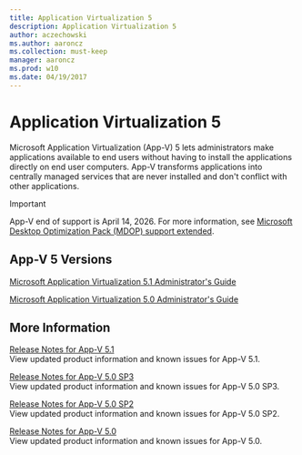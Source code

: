 ```yaml
---
title: Application Virtualization 5
description: Application Virtualization 5
author: aczechowski
ms.author: aaroncz
ms.collection: must-keep
manager: aaroncz
ms.prod: w10
ms.date: 04/19/2017
---
```



# Application Virtualization 5

Microsoft Application Virtualization (App-V) 5 lets administrators make applications available to end users without having to install the applications directly on end user computers. App-V transforms applications into centrally managed services that are never installed and don't conflict with other applications.

> [!IMPORTANT]
> App-V end of support is April 14, 2026. For more information, see [Microsoft Desktop Optimization Pack (MDOP) support extended](/lifecycle/announcements/mdop-extended).

## App-V 5 Versions

[Microsoft Application Virtualization 5.1 Administrator's Guide](microsoft-application-virtualization-51-administrators-guide.md)

[Microsoft Application Virtualization 5.0 Administrator's Guide](microsoft-application-virtualization-50-administrators-guide.md)

## More Information

[Release Notes for App-V 5.1](release-notes-for-app-v-51.md)  
View updated product information and known issues for App-V 5.1.

[Release Notes for App-V 5.0 SP3](release-notes-for-app-v-50-sp3.md)  
View updated product information and known issues for App-V 5.0 SP3.

[Release Notes for App-V 5.0 SP2](release-notes-for-app-v-50-sp2.md)  
View updated product information and known issues for App-V 5.0 SP2.

[Release Notes for App-V 5.0](release-notes-for-app-v-50.md)  
View updated product information and known issues for App-V 5.0.
